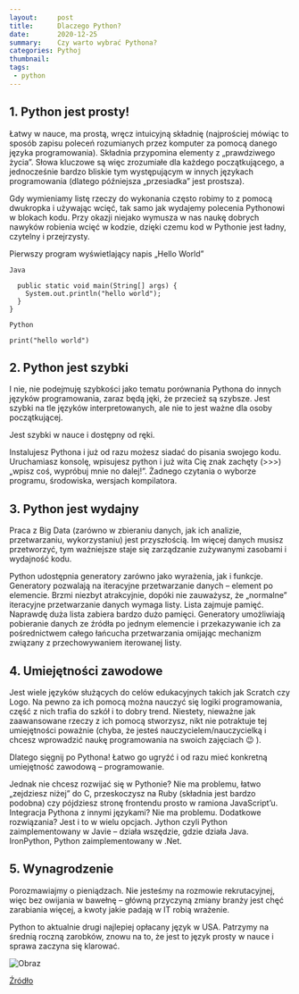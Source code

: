 ```yaml
---
layout:     post
title:      Dlaczego Python?
date:       2020-12-25 
summary:    Czy warto wybrać Pythona?
categories: Pythoj
thumbnail: 
tags:
 - python
---
```



## 1. Python jest prosty!
Łatwy w nauce, ma prostą, wręcz intuicyjną składnię (najprościej mówiąc to sposób zapisu poleceń rozumianych przez komputer za pomocą danego języka programowania).
Składnia przypomina elementy z „prawdziwego życia”. Słowa kluczowe są więc zrozumiałe dla każdego początkującego, a jednocześnie bardzo bliskie tym występującym w innych językach programowania (dlatego późniejsza „przesiadka” jest prostsza).

Gdy wymieniamy listę rzeczy do wykonania często robimy to z pomocą dwukropka i używając wcięć, tak samo jak wydajemy polecenia Pythonowi w blokach kodu. Przy okazji niejako wymusza w nas naukę dobrych nawyków robienia wcięć w kodzie, dzięki czemu kod w Pythonie jest ładny, czytelny i przejrzysty.

Pierwszy program wyświetlający napis „Hello World”


    Java
```public class Main {
  public static void main(String[] args) {
    System.out.println("hello world");
  }
}
```

    Python
```print("hello world")```

## 2. Python jest szybki
I nie, nie podejmuję szybkości jako tematu porównania Pythona do innych języków programowania, zaraz będą jęki, że przecież są szybsze. Jest szybki na tle języków interpretowanych, ale nie to jest ważne dla osoby początkującej.

Jest szybki w nauce i dostępny od ręki.

Instalujesz Pythona i już od razu możesz siadać do pisania swojego kodu. Uruchamiasz konsolę, wpisujesz python i już wita Cię znak zachęty (>>>) „wpisz coś, wypróbuj mnie no dalej!”. Żadnego czytania o wyborze programu, środowiska, wersjach kompilatora.

## 3. Python jest wydajny
Praca z Big Data (zarówno w zbieraniu danych, jak ich analizie, przetwarzaniu, wykorzystaniu) jest przyszłością. Im więcej danych musisz przetworzyć, tym ważniejsze staje się zarządzanie zużywanymi zasobami i wydajność kodu.

Python udostępnia generatory zarówno jako wyrażenia, jak i funkcje. Generatory pozwalają na iteracyjne przetwarzanie danych – element po elemencie. Brzmi niezbyt atrakcyjnie, dopóki nie zauważysz, że „normalne” iteracyjne przetwarzanie danych wymaga listy. Lista zajmuje pamięć. Naprawdę duża lista zabiera bardzo dużo pamięci. Generatory umożliwiają pobieranie danych ze źródła po jednym elemencie i przekazywanie ich za pośrednictwem całego łańcucha przetwarzania omijając mechanizm związany z przechowywaniem iterowanej listy.


## 4. Umiejętności zawodowe
Jest wiele języków służących do celów edukacyjnych takich jak Scratch czy Logo. Na pewno za ich pomocą można nauczyć się logiki programowania, część z nich trafia do szkół i to dobry trend. Niestety, nieważne jak zaawansowane rzeczy z ich pomocą stworzysz, nikt nie potraktuje tej umiejętności poważnie (chyba, że jesteś nauczycielem/nauczycielką i chcesz wprowadzić naukę programowania na swoich zajęciach 😉 ).

Dlatego sięgnij po Pythona! Łatwo go ugryźć i od razu mieć konkretną umiejętność zawodową – programowanie.

Jednak nie chcesz rozwijać się w Pythonie? Nie ma problemu, łatwo „zejdziesz niżej” do C, przeskoczysz na Ruby (składnia jest bardzo podobna) czy pójdziesz stronę frontendu prosto w ramiona JavaScript’u.
Integracja Pythona z innymi językami? Nie ma problemu.
Dodatkowe rozwiązania? Jest i to w wielu opcjach.
Jython czyli Python zaimplementowany w Javie – działa wszędzie, gdzie działa Java. IronPython, Python zaimplementowany w .Net.

## 5. Wynagrodzenie
Porozmawiajmy o pieniądzach. Nie jesteśmy na rozmowie rekrutacyjnej, więc bez owijania w bawełnę – główną przyczyną zmiany branży jest chęć zarabiania więcej, a kwoty jakie padają w IT robią wrażenie.

Python to aktualnie drugi najlepiej opłacany język w USA. Patrzymy na średnią roczną zarobków, znowu na to, że jest to język prosty w nauce i sprawa zaczyna się klarować.

<img src="https://i.imgur.com/dfjgWH7.png" alt="Obraz">

<a href="https://www.flynerd.pl/2017/06/10-powodow-dla-ktorych-warto-nauczyc-sie-pythona.html">Źródło</a>
